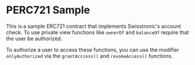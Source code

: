 # PERC721 Sample

This is a sample ERC721 contract that implements Swisstronic's account check. To use private view functions like `ownerOf` and `balanceOf` require that the user be authorized.

To authorize a user to access these functions, you can use the modifier `onlyAuthorized` via the `grantAcccess()` and `revokeAccess()` functions.